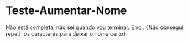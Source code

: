 # Teste-Aumentar-Nome
Não está completa, não sei quando vou terminar. Erro : {Não consegui repetir os caracteres para deixar o nome certo}
